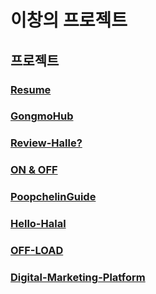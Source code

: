 # 이창의 프로젝트

## 프로젝트

### [Resume](https://github.com/Changui-Project/Resume)
### [GongmoHub](https://github.com/Changui-Project/GongmoHub)
### [Review-Halle?](https://github.com/Changui-Project/review-halle)
### [ON & OFF](https://github.com/Changui-Project/ON-OFF)
### [PoopchelinGuide](https://github.com/Changui-Project/PoopchelinGuide)
### [Hello-Halal](https://github.com/Changui-Project/HelloHalal)
### [OFF-LOAD](https://github.com/Changui-Project/OFFLOAD)
### [Digital-Marketing-Platform](https://github.com/Changui-Project/DigitalMarketingPlatform)
